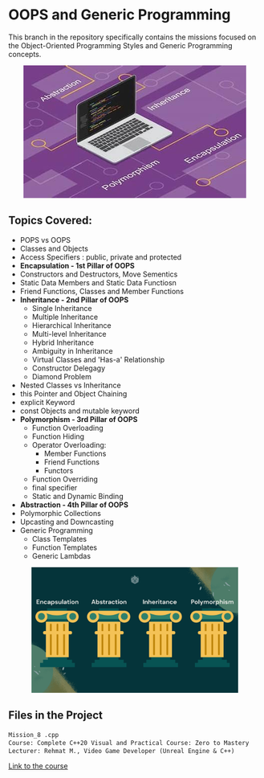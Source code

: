 # OOPS and Generic Programming
This branch in the repository specifically contains the missions focused on the Object-Oriented Programming Styles and Generic Programming concepts. 

<div style="text-align:center;">
  <img src="OOPS-Concepts.jpeg" alt="Object Oriented Programming Style">
</div>

## Topics Covered:
  - POPS vs OOPS
  - Classes and Objects
  - Access Specifiers : public, private and protected
  - __Encapsulation - 1st Pillar of OOPS__
  - Constructors and Destructors, Move Sementics
  - Static Data Members and Static Data Functiosn
  - Friend Functions, Classes and Member Functions
  - __Inheritance - 2nd Pillar of OOPS__
      - Single Inheritance
      - Multiple Inheritance
      - Hierarchical Inheritance
      - Multi-level Inheritance
      - Hybrid Inheritance
      - Ambiguity in Inheritance
      - Virtual Classes and 'Has-a' Relationship
      - Constructor Delegagy
      - Diamond Problem
  - Nested Classes vs Inheritance
  - this Pointer and Object Chaining
  - explicit Keyword
  - const Objects and mutable keyword
  - **Polymorphism - 3rd Pillar of OOPS**
      - Function Overloading
      - Function Hiding
      - Operator Overloading:
          - Member Functions
          - Friend Functions
          - Functors
      - Function Overriding
      - final specifier
      - Static and Dynamic Binding
  - **Abstraction - 4th Pillar of OOPS**
  - Polymorphic Collections
  - Upcasting and Downcasting
  - Generic Programming
      - Class Templates
      - Function Templates
      - Generic Lambdas

<div style="text-align:center;">
  <img src="Four-pillars-of-Object-Oriented-Programming.png" alt="Pillars of OOPS" height="250">
</div>

## Files in the Project

    Mission_8 .cpp
    Course: Complete C++20 Visual and Practical Course: Zero to Mastery  
    Lecturer: Rehmat M., Video Game Developer (Unreal Engine & C++)  

[Link to the course](https://www.udemy.com/course/mastering-cpp20-programming-a-visual-and-practical-approach/learn/)